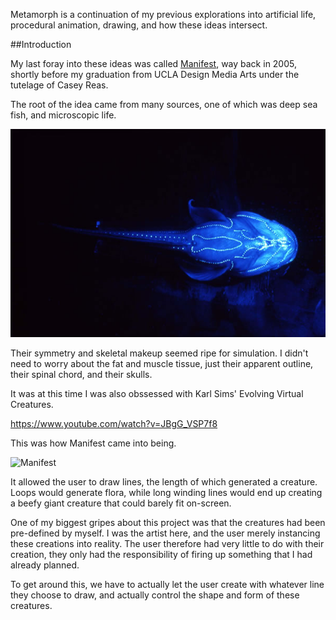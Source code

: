 Metamorph is a continuation of my previous explorations into artificial life, procedural animation, drawing, and how these ideas intersect. 

##Introduction

My last foray into these ideas was called [Manifest](http://classes.design.ucla.edu/Spring05/152BC/projects/chang/manifest.htm "Manifest"), way back in 2005, shortly before my graduation from UCLA Design Media Arts under the tutelage of Casey Reas. 

The root of the idea came from many sources, one of which was deep sea fish, and microscopic life.

![Glowing Fish](../project_images/GlowingFish_jpg.jpg?raw=true "Gowing Fish")

Their symmetry and skeletal makeup seemed ripe for simulation. I didn't need to worry about the fat and muscle tissue, just their apparent outline, their spinal chord, and their skulls. 

It was at this time I was also obssessed with Karl Sims' Evolving Virtual Creatures.

https://www.youtube.com/watch?v=JBgG_VSP7f8

This was how Manifest came into being.

![Manifest](../project_images/manifestSS03?raw=true "Manifest")

It allowed the user to draw lines, the length of which generated a creature. Loops would generate flora, while long winding lines would end up creating a beefy giant creature that could barely fit on-screen.

One of my biggest gripes about this project was that the creatures had been pre-defined by myself. I was the artist here, and the user merely instancing these creations into reality. The user therefore had very little to do with their creation, they only had the responsibility of firing up something that I had already planned.

To get around this, we have to actually let the user create with whatever line they choose to draw, and actually control the shape and form of these creatures.

